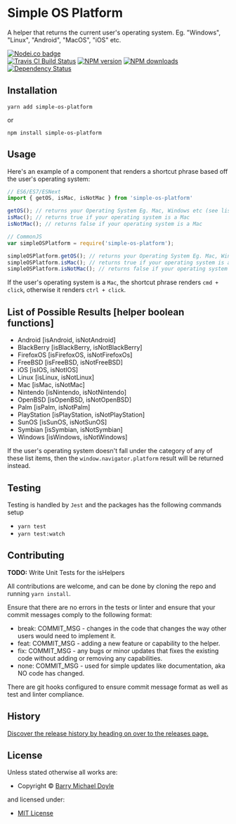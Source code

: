 <!-- TITLE/ -->

<h1>Simple OS Platform</h1>

<!-- /TITLE -->


<!-- DESCRIPTION/ -->

A helper that returns the current user's operating system. Eg. "Windows", "Linux", "Android", "MacOS", "iOS" etc.

<!-- /DESCRIPTION -->


<!-- BADGES/ -->

<span class="badge-nodeico"><a href="https://www.npmjs.com/package/simple-os-platform" title="Nodei.co badge"><img src="https://nodei.co/npm/simple-os-platform.png" alt="Nodei.co badge" /></a></span>
<br class="badge-separator" />
<span class="badge-travisci"><a href="http://travis-ci.org/barrymichaeldoyle/simple-os-platform" title="Check this project's build status on TravisCI"><img src="https://img.shields.io/travis/barrymichaeldoyle/simple-os-platform/master.svg" alt="Travis CI Build Status" /></a></span>
<span class="badge-npmversion"><a href="https://npmjs.org/package/simple-os-platform" title="View this project on NPM"><img src="https://img.shields.io/npm/v/simple-os-platform.svg" alt="NPM version" /></a></span>
<span class="badge-npmdownloads"><a href="https://npmjs.org/package/simple-os-platform" title="View this project on NPM"><img src="https://img.shields.io/npm/dm/simple-os-platform.svg" alt="NPM downloads" /></a></span>
<span class="badge-daviddm"><a href="https://david-dm.org/BarryMichaelDoyle/simple-os-platform" title="View the status of this project's dependencies on DavidDM"><img src="https://img.shields.io/david/BarryMichaelDoyle/simple-os-platform.svg" alt="Dependency Status" /></a></span>

<!-- /BADGES -->

## Installation

`yarn add simple-os-platform`

or

`npm install simple-os-platform`

## Usage

Here's an example of a component that renders a shortcut phrase based off the user's operating system:

```javascript
// ES6/ES7/ESNext
import { getOS, isMac, isNotMac } from 'simple-os-platform'

getOS(); // returns your Operating System Eg. Mac, Windows etc (see list below)
isMac(); // returns true if your operating system is a Mac
isNotMac(); // returns false if your operating system is a Mac

// CommonJS
var simpleOSPlatform = require('simple-os-platform');

simpleOSPlatform.getOS(); // returns your Operating System Eg. Mac, Windows etc (see list below)
simpleOSPlatform.isMac(); // returns true if your operating system is a Mac
simpleOSPlatform.isNotMac(); // returns false if your operating system is a Mac
```

If the user's operating system is a `Mac`, the shortcut phrase renders `cmd + click`, otherwise it renders `ctrl + click`.

## List of Possible Results [helper boolean functions]

<ul>
  <li>Android [isAndroid, isNotAndroid]</li>
  <li>BlackBerry [isBlackBerry, isNotBlackBerry]</li>
  <li>FirefoxOS [isFirefoxOS, isNotFirefoxOs]</li>
  <li>FreeBSD [isFreeBSD, isNotFreeBSD]</li>
  <li>iOS [isIOS, isNotIOS]</li>
  <li>Linux [isLinux, isNotLinux]</li>
  <li>Mac [isMac, isNotMac]</li>
  <li>Nintendo [isNintendo, isNotNintendo]</li>
  <li>OpenBSD [isOpenBSD, isNotOpenBSD]</li>
  <li>Palm [isPalm, isNotPalm]</li>
  <li>PlayStation [isPlayStation, isNotPlayStation]</li>
  <li>SunOS [isSunOS, isNotSunOS]</li>
  <li>Symbian [isSymbian, isNotSymbian]</li>
  <li>Windows [isWindows, isNotWindows]</li>
</ul>

If the user's operating system doesn't fall under the category of any of these list items, then the `window.navigator.platform` result will be returned instead.

## Testing

Testing is handled by `Jest` and the packages has the following commands setup

* `yarn test`
* `yarn test:watch`

## Contributing

<strong>TODO:</strong> Write Unit Tests for the isHelpers

All contributions are welcome, and can be done by cloning the repo and running `yarn install`.

Ensure that there are no errors in the tests or linter and ensure that your commit messages comply to the following format:

* break: COMMIT_MSG - changes in the code that changes the way other users would need to implement it.
* feat: COMMIT_MSG - adding a new feature or capability to the helper.
* fix: COMMIT_MSG - any bugs or minor updates that fixes the existing code without adding or removing any capabilities.
* none: COMMIT_MSG - used for simple updates like documentation, aka NO code has changed.

There are git hooks configured to ensure commit message format as well as test and linter compliance.

<!-- HISTORY/ -->

<h2>History</h2>

<a href="https://github.com/BarryMichaelDoyle/simple-os-platform/releases">Discover the release history by heading on over to the releases page.</a>

<!-- /HISTORY -->


<!-- LICENSE/ -->

<h2>License</h2>

Unless stated otherwise all works are:

<ul><li>Copyright &copy; <a href="https://www.barrymichaeldoyle.com">Barry Michael Doyle</a></li></ul>

and licensed under:

<ul><li><a href="http://spdx.org/licenses/MIT.html">MIT License</a></li></ul>

<!-- /LICENSE -->
